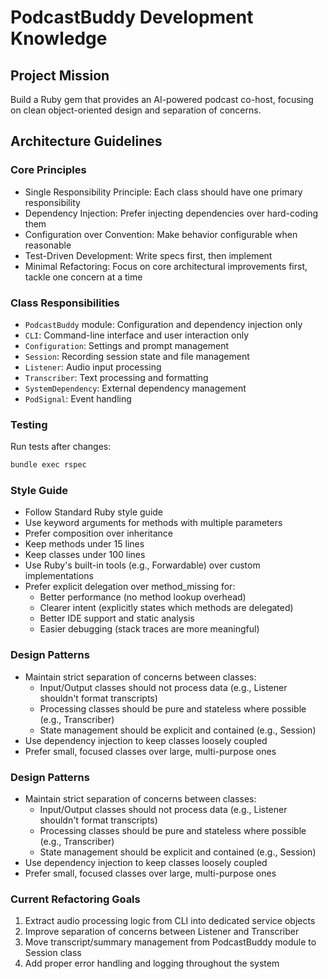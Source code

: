 # PodcastBuddy Development Knowledge

## Project Mission
Build a Ruby gem that provides an AI-powered podcast co-host, focusing on clean object-oriented design and separation of concerns.

## Architecture Guidelines

### Core Principles
- Single Responsibility Principle: Each class should have one primary responsibility
- Dependency Injection: Prefer injecting dependencies over hard-coding them
- Configuration over Convention: Make behavior configurable when reasonable
- Test-Driven Development: Write specs first, then implement
- Minimal Refactoring: Focus on core architectural improvements first, tackle one concern at a time

### Class Responsibilities
- `PodcastBuddy` module: Configuration and dependency injection only
- `CLI`: Command-line interface and user interaction only
- `Configuration`: Settings and prompt management
- `Session`: Recording session state and file management
- `Listener`: Audio input processing
- `Transcriber`: Text processing and formatting
- `SystemDependency`: External dependency management
- `PodSignal`: Event handling

### Testing
Run tests after changes:
```bash
bundle exec rspec
```

### Style Guide
- Follow Standard Ruby style guide
- Use keyword arguments for methods with multiple parameters
- Prefer composition over inheritance
- Keep methods under 15 lines
- Keep classes under 100 lines
- Use Ruby's built-in tools (e.g., Forwardable) over custom implementations
- Prefer explicit delegation over method_missing for:
  - Better performance (no method lookup overhead)
  - Clearer intent (explicitly states which methods are delegated)
  - Better IDE support and static analysis
  - Easier debugging (stack traces are more meaningful)

### Design Patterns
- Maintain strict separation of concerns between classes:
  - Input/Output classes should not process data (e.g., Listener shouldn't format transcripts)
  - Processing classes should be pure and stateless where possible (e.g., Transcriber)
  - State management should be explicit and contained (e.g., Session)
- Use dependency injection to keep classes loosely coupled
- Prefer small, focused classes over large, multi-purpose ones

### Design Patterns
- Maintain strict separation of concerns between classes:
  - Input/Output classes should not process data (e.g., Listener shouldn't format transcripts)
  - Processing classes should be pure and stateless where possible (e.g., Transcriber)
  - State management should be explicit and contained (e.g., Session)
- Use dependency injection to keep classes loosely coupled
- Prefer small, focused classes over large, multi-purpose ones

### Current Refactoring Goals
1. Extract audio processing logic from CLI into dedicated service objects
2. Improve separation of concerns between Listener and Transcriber
3. Move transcript/summary management from PodcastBuddy module to Session class
4. Add proper error handling and logging throughout the system
